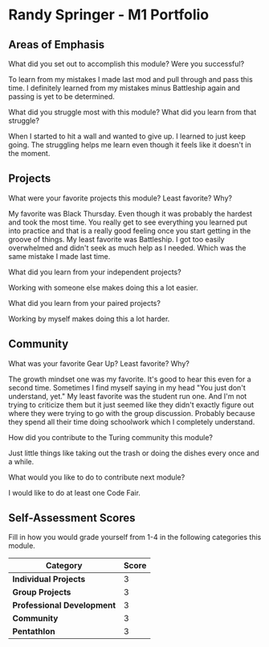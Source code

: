 # Randy Springer - M1 Portfolio

## Areas of Emphasis

What did you set out to accomplish this module? Were you successful?

To learn from my mistakes I made last mod and pull through and pass this time. I definitely learned from my mistakes minus Battleship again and passing is yet to be determined.

What did you struggle most with this module? What did you learn from that struggle?

When I started to hit a wall and wanted to give up. I learned to just keep going. The struggling helps me learn even though it feels like it doesn't in the moment.

## Projects

What were your favorite projects this module? Least favorite? Why?

My favorite was Black Thursday. Even though it was probably the hardest and took the most time. You really get to see everything you learned put into practice and that is a really good feeling once you start getting in the groove of things. My least favorite was Battleship. I got too easily overwhelmed and didn't seek as much help as I needed. Which was the same mistake I made last time.

What did you learn from your independent projects?

Working with someone else makes doing this a lot easier.

What did you learn from your paired projects?

Working by myself makes doing this a lot harder.

## Community

What was your favorite Gear Up? Least favorite? Why?

The growth mindset one was my favorite. It's good to hear this even for a second time. Sometimes I find myself saying in my head "You just don't understand, yet." My least favorite was the student run one. And I'm not trying to criticize them but it just seemed like they didn't exactly figure out where they were trying to go with the group discussion. Probably because they spend all their time doing schoolwork which I completely understand.

How did you contribute to the Turing community this module?

Just little things like taking out the trash or doing the dishes every once and a while.

What would you like to do to contribute next module?

I would like to do at least one Code Fair.

## Self-Assessment Scores

Fill in how you would grade yourself from 1-4 in the following categories this module.

| Category                     | Score |
| -----------------------------| ----- |
| **Individual Projects**      |   3   |
| **Group Projects**           |   3   |
| **Professional Development** |   3   |
| **Community**                |   3   |
| **Pentathlon**               |   3   |
